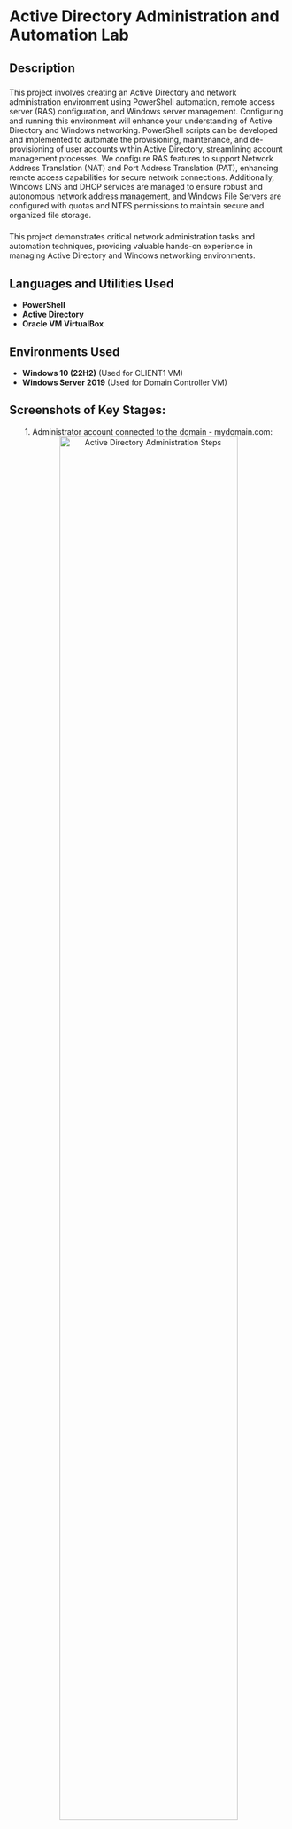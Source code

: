 <h1>Active Directory Administration and Automation Lab</h1>

<h2>Description</h2>

###
This project involves creating an Active Directory and network administration environment using PowerShell automation, remote access server (RAS) configuration, and Windows server management. Configuring and running this environment will enhance your understanding of Active Directory and Windows networking. PowerShell scripts can be developed and implemented to automate the provisioning, maintenance, and de-provisioning of user accounts within Active Directory, streamlining account management processes. We configure RAS features to support Network Address Translation (NAT) and Port Address Translation (PAT), enhancing remote access capabilities for secure network connections. Additionally, Windows DNS and DHCP services are managed to ensure robust and autonomous network address management, and Windows File Servers are configured with quotas and NTFS permissions to maintain secure and organized file storage.

###
This project demonstrates critical network administration tasks and automation techniques, providing valuable hands-on experience in managing Active Directory and Windows networking environments.



<h2>Languages and Utilities Used</h2>

- <b>PowerShell</b> 
- <b>Active Directory</b>
- <b>Oracle VM VirtualBox</b>

<h2>Environments Used </h2>

- <b>Windows 10 (22H2)</b> (Used for CLIENT1 VM)
- <b>Windows Server 2019</b> (Used for Domain Controller VM)

<h2>Screenshots of Key Stages:</h2>

<p align="center">
1. Administrator account connected to the domain - mydomain.com: <br/>
<img src="https://i.imgur.com/VZNdNIK.jpeg" height="80%" width="80%" alt="Active Directory Administration Steps"/>
<br />
<br />
2. Create a new Admin User in AD _ADMINS Organizational Unit (OU):  <br/>
<img src="https://i.imgur.com/Lmnj1XG.jpeg" height="80%" width="80%" alt="Active Directory Administration Steps"/>
<br />
<br />
3. Logging into the Newly Created User: <br/>
<img src="https://i.imgur.com/VUwAK8A.jpeg" height="80%" width="80%" alt="Active Directory Administration Steps"/>
<br />
<br />
4. Configuring RAS for NAT and PAT:  <br/>
<img src="https://i.imgur.com/w9QEE7o.jpeg" height="80%" width="80%" alt="Active Directory Administration Steps"/>
<br />
<br />
5. Setting up DHCP:  <br/>
<img src="https://i.imgur.com/WdhgMp8.jpeg" height="80%" width="80%" alt="Active Directory Administration Steps"/>
<br />
<br />
6. Run PowerShell Script to Create 1k+ Users in AD:  <br/>
<img src="https://i.imgur.com/CrhIES1.jpeg" height="80%" width="80%" alt="Active Directory Administration Steps"/>
<br />
<br />
7. Overview of 1k+ Created Users in AD using PS script:  <br/>
<img src="https://i.imgur.com/qpUVPKU.jpeg" height="80%" width="80%" alt="Active Directory Administration Steps"/>
<br />
<br />
8. Check if "CLIENT1" is connected to default gateway and joined to domain:  <br/>
<img src="https://i.imgur.com/bvpin7v.jpeg" height="80%" width="80%" alt="Active Directory Administration Steps"/>
<br />
<br />
9. "CLIENT1" gets assigned an IP address by the DHCP server:  <br/>
<img src="https://i.imgur.com/opoV54e.jpeg" height="80%" width="80%" alt="Active Directory Administration Steps"/>
<br />
</p>

<!--
 ```diff
- text in red
+ text in green
! text in orange
# text in gray
@@ text in purple (and bold)@@
```
--!>
